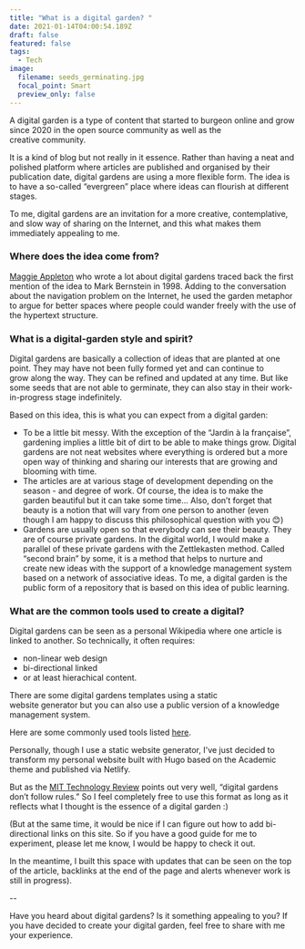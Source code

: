 ```yaml
---
title: "What is a digital garden? "
date: 2021-01-14T04:00:54.189Z
draft: false
featured: false
tags:
  - Tech
image:
  filename: seeds_germinating.jpg
  focal_point: Smart
  preview_only: false
---
```

A digital garden is a type of content that started to burgeon online and grow since 2020 in the open source community as well as the creative community.  

It is a kind of blog but not really in it essence. Rather than having a neat and polished platform where articles are published and organised by their publication date, digital gardens are using a more flexible form. The idea is to have a so-called “evergreen” place where ideas can flourish at different stages.  

To me, digital gardens are an invitation for a more creative, contemplative, and slow way of sharing on the Internet, and this what makes them immediately appealing to me.  

### Where does the idea come from?

[Maggie Appleton](https://maggieappleton.com/garden-history) who wrote a lot about digital gardens traced back the first mention of the idea to Mark Bernstein in 1998. Adding to the conversation about the navigation problem on the Internet, he used the garden metaphor to argue for better spaces where people could wander freely with the use of the hypertext structure. 



### What is a digital-garden style and spirit?



Digital gardens are basically a collection of ideas that are planted at one point. They may have not been fully formed yet and can continue to grow along the way. They can be refined and updated at any time. But like some seeds that are not able to germinate, they can also stay in their work-in-progress stage indefinitely.  

Based on this idea, this is what you can expect from a digital garden: 

* To be a little bit messy. With the exception of the “Jardin à la française”, gardening implies a little bit of dirt to be able to make things grow. Digital gardens are not neat websites where everything is ordered but a more open way of thinking and sharing our interests that are growing and blooming with time.  
* The articles are at various stage of development depending on the season - and degree of work. Of course, the idea is to make the garden beautiful but it can take some time... Also, don’t forget that beauty is a notion that will vary from one person to another (even though I am happy to discuss this philosophical question with you 😊) 
* Gardens are usually open so that everybody can see their beauty. They are of course private gardens. In the digital world, I would make a parallel of these private gardens with the Zettlekasten method. Called “second brain” by some, it is a method that helps to nurture and create new ideas with the support of a knowledge management system based on a network of associative ideas. To me, a digital garden is the public form of a repository that is based on this idea of public learning.  



### What are the common tools used to create a digital?

Digital gardens can be seen as a personal Wikipedia where one article is linked to another. So technically, it often requires: 

* non-linear web design 
* bi-directional linked  
* or at least hierachical content.

There are some digital gardens templates using a static website generator but you can also use a public version of a knowledge management system. 

Here are some commonly used tools listed [here](https://github.com/MaggieAppleton/digital-gardeners). 

Personally, though I use a static website generator, I've just decided to transform my personal website built with Hugo based on the Academic theme and published via Netlify. 

But as the [MIT Technology Review](https://www.technologyreview.com/2020/09/03/1007716/digital-gardens-let-you-cultivate-your-own-little-bit-of-the-internet) points out very well, “digital gardens don’t follow rules.” So I feel completely free to use this format as long as it reflects what I thought is the essence of a digital garden :) 


(But at the same time, it would be nice if I can figure out how to add bi-directional links on this site. So if you have a good guide for me to experiment, please let me know, I would be happy to check it out.  

In the meantime, I built this space with updates that can be seen on the top of the article, backlinks at the end of the page and alerts whenever work is still in progress).  

\--

Have you heard about digital gardens? Is it something appealing to you? If you have decided to create your digital garden, feel free to share with me your experience.